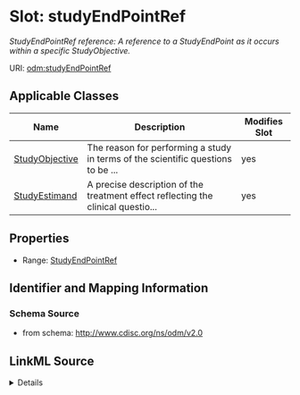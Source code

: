 # Slot: studyEndPointRef


_StudyEndPointRef reference: A reference to a StudyEndPoint as it occurs within a specific StudyObjective._



URI: [odm:studyEndPointRef](http://www.cdisc.org/ns/odm/v2.0/studyEndPointRef)



<!-- no inheritance hierarchy -->




## Applicable Classes

| Name | Description | Modifies Slot |
| --- | --- | --- |
[StudyObjective](StudyObjective.md) | The reason for performing a study in terms of the scientific questions to be ... |  yes  |
[StudyEstimand](StudyEstimand.md) | A precise description of the treatment effect reflecting the clinical questio... |  yes  |







## Properties

* Range: [StudyEndPointRef](StudyEndPointRef.md)





## Identifier and Mapping Information







### Schema Source


* from schema: http://www.cdisc.org/ns/odm/v2.0




## LinkML Source

<details>
```yaml
name: studyEndPointRef
description: 'StudyEndPointRef reference: A reference to a StudyEndPoint as it occurs
  within a specific StudyObjective.'
from_schema: http://www.cdisc.org/ns/odm/v2.0
rank: 1000
identifier: false
alias: studyEndPointRef
domain_of:
- StudyObjective
- StudyEstimand
range: StudyEndPointRef

```
</details>